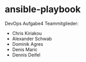 # ansible-playbook
DevOps Aufgabe4
Teammitglieder: 
* Chris Kiriakou
* Alexander Schwab
* Dominik Agres
* Denis Maric
* Dennis Deifel
